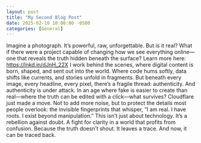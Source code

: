 ```yaml
---
layout: post
title: "My Second Blog Post"
date: 2025-02-10 10:00:00 -0500
categories: [General]
---
```


Imagine a photograph.
It’s powerful, raw, unforgettable.
But is it real?
What if there were a project capable of changing how we see everything online—one that reveals the truth hidden beneath the surface? Learn more here: https://lnkd.in/dJnH_22X
I work behind the scenes, where digital content is born, shaped, and sent out into the world. Where code hums softly, data shifts like currents, and stories unfold in fragments. But beneath every image, every headline, every pixel, there’s a fragile thread: authenticity.
And authenticity is under attack.
In an age where fake is easier to create than real—where the truth can be edited with a click—what survives?
Cloudflare just made a move.
Not to add more noise, but to protect the details most people overlook: the invisible fingerprints that whisper, “I am real. I have roots. I exist beyond manipulation.”
This isn’t just about technology.
It’s a rebellion against doubt. A fight for clarity in a world that profits from confusion.
Because the truth doesn’t shout.
It leaves a trace.
And now, it can be traced back.